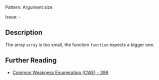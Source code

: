 Pattern: Argument size

Issue: -

## Description

The array `array` is too small, the function `function` expects a bigger one.

## Further Reading

* [Common Weakness Enumeration (CWE) - 398](https://cwe.mitre.org/data/definitions/398.html)
